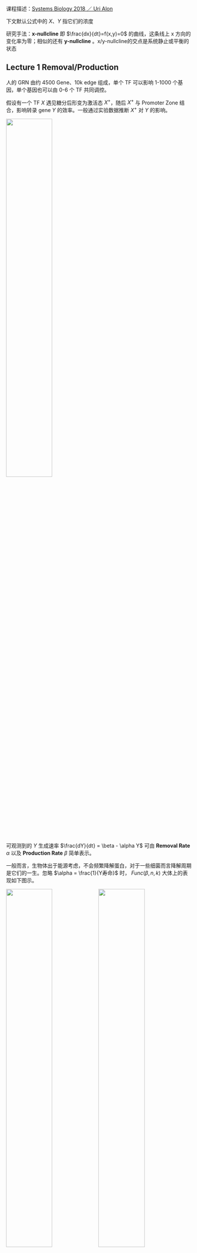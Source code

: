 <script>
MathJax = {
  tex: {
    inlineMath: [['$', '$'], ['\\\\(', '\\\\)']]
  },
  svg: {
    fontCache:   'global'   // 'local',or 'global' or 'none'
  }
};
</script>
<script type="text/javascript" id="MathJax-script" async
  src="https://cdn.jsdelivr.net/npm/mathjax@3/es5/tex-svg.js">
</script>

<style>
img{
    width: 49.9%;
}
</style>


课程描述：[Systems Biology 2018 ／ Uri Alon](https://www.bilibili.com/video/BV1bE411372m/)

下文默认公式中的 $X$、$Y$ 指它们的浓度

研究手法：**x-nullcline** 即 $\frac{dx}{dt}=f(x,y)=0$ 的曲线，这条线上 x 方向的变化率为零；相似的还有 **y-nullcline** 。x/y-nullcline的交点是系统静止或平衡的状态

## Lecture 1 Removal/Production

人的 GRN 由约 4500 Gene、10k edge 组成，单个 TF 可以影响 1-1000 个基因，单个基因也可以由 0-6 个 TF 共同调控。

假设有一个 TF $X$ 遇见糖分后形变为激活态 $X^{+}$，随后 $X^{+}$ 与 Promoter Zone 结合，影响转录 gene $Y$ 的效率。一般通过实验数据推断 $X^{+}$ 对 $Y$ 的影响。

![](./System_Biology/1-0.png)


可观测到的 $Y$ 生成速率 $\frac{dY}{dt} = \beta - \alpha Y$ 可由 **Removal Rate** $\alpha$ 以及 **Production Rate** $\beta$ 简单表示。

一般而言，生物体出于能源考虑，不会频繁降解蛋白，对于一些细菌而言降解周期是它们的一生。忽略 $\alpha = \frac{1}{Y寿命}$ 时， $Func(\beta,n,k)$ 大体上的表现如下图示。

![](./System_Biology/1-1.png)![](./System_Biology/1-2.png)


**Steady State** 时 $0 = \frac{dY}{dt} = \beta - \alpha Y$，即 $Y_{st} = \frac{\beta}{\alpha}$

**假设**我们从乌有开始生成 $Y$，即突然使其 $\beta: (0 \rightarrow 1)$，则这个瞬间 
$$\frac{dY}{dt} = 1 - \alpha Y_{st}$$
$$Y = Y_{st} （1-e^{-\alpha t}）$$

随着时间变化，达成理论稳态的一半 $Y = \frac{1}{2} Y_{st}$，所需时间 $T_{\frac{1}{2}} = \frac{log2}{\alpha}$

![](./System_Biology/1-4.png)



**假设**现有一个初始的 Steady State $Y_{st}^{Old}$，突然使其 $\beta: (1 \rightarrow 0)$，则这个瞬间 
$$\frac{dY}{dt} = 0 - \alpha Y_{st}^{Old}$$
$$Y = Y_{st}^{Old} e^{-\alpha t}$$

随着时间变化，达成旧稳态的一半 $Y = \frac{1}{2} Y_{st}^{Old}$，所需时间 $T_{\frac{1}{2}} = \frac{log2}{\alpha}$

随着时间变化，达成新稳态 $Y = 0$，所需时间 $T = \infty$

![](./System_Biology/1-3.png)

如此，Removal Rate $\alpha$ 才是达成 $\frac{Y_{st}}{2}$ 的关键。有丝分裂即 $Y_{st} \rightarrow \frac{Y_{st}}{2}$，可以根据 Cell Generation Time $T_{\frac{1}{2}}$ 来估算 $\alpha$


## Lecture 2 Self-Loop

回顾 GNN 课程，我们一般会通过对比随机图（networkx里也提供多种模型）来获得一些显著的 Motif，我们也可以很容易的解释这些 Motif 的生物意义。

**Negative Auto-regulation (NAR)** 即是负反馈的 Self-Loop

![](./System_Biology/2-0.png)


已知 NAR 情况下，随着时间的推进，Production Rate $\beta = f(Y)$ 随着产物浓度 $Y$ 的升高而递减（左图）

相比于恒定的 $\beta = b$（右图），当 $\alpha$ 或 $\beta$ 发生变化时，NAR 曲线的 $Y_{st}$ 变化较小（抵挡噪音），且未平衡时其 $\beta-\alpha$ 曲线间的 Gap 较恒定 $\beta$ 更大（加速达成 $Y_{st}$）

![](./System_Biology/2-1.png)![](./System_Biology/2-2.png)


再换一个角度，假设 $\alpha = 0$，想象 $\beta = f(Y) = \begin{cases} \beta \quad Y<k  \\\\ 0 \quad Y \ge k \end{cases} $ 的情况，此时 

```
    Y    bt
    |   /
    |  /________ Y_st = k 是最终平衡状态 
    | /                  防止无止境的生成产物
    |/___________
    0            t
```

-------------------------------

**Positive Auto-regulation (PAR)** 是一种正反馈的 Self-Loop，提供了某种惯性（或记忆），对于发育过程 GRN 而言很重要。

一共有如图所示的 $Y_{low}$, $Y_{阈值}$, $Y_{high}$ 三个 Steady State。观察 $\frac{dy}{dt}=\beta-\alpha$ 的符号（哪一条线在上方），可知会有两种最终结局。

具体来说，即使信号消失，但只要 $Y$ 跨越了阈值，它依然会上升至 $Y_{high}$，否则会下降回 $Y_{low}$

![](./System_Biology/4-3.png)![](./System_Biology/4-4.png)

注意，PAR 可以同时影响 $\alpha$ 和 $\beta$（图一），相较于只影响 $\beta$ 的情况（图二），此时它可以在更大程度的变化中保存三个交叉点

## Lecture 3 FFL-Gate

三元素的Motif中有8种 **Feed Forward Loop (FFL)**，最主要的2种在E.coli网络中占80%

![](./System_Biology/3-0.png)


以 Type-1 Coherent FFL (C1-FFL) 为例，我们可以假设 $Z$ 通过一个 Gate 处理来自 $X$ 和 $Y$ 的信号。

当 $X$ 打开或关闭的瞬间，其下游的 $Y^{+}$ 需要一段时间才能达到 k 浓度（开关阈值）。

AND Gate 时，打开 $X$ 后由于需要等待达成 $Y^{+}$，因此生成 $Z$ 的时间相较于 $X$ 的变化有延迟。而关闭 $X$ 则对 $Z$ 即刻起效。这个机制可以过滤掉短暂的激活信号，但灵敏应对任何抑制信号。

OR Gate 时，打开 $X$ 对 $Z$ 即刻起效，而关闭 $X$ 则效果延迟。

![](./System_Biology/3-1.png)



注意，当 Node 间是抑制作用时，Strong Supression 令下游产物归零，Partial Supression 虽然令下游产物的 $Z_{st}$ 降低，但事实上缩短了达成此 low $Z_{st}$ 水平所需的时间，因此也可以被视为一种加速手段。以下图 Incoherent FFL 为例

![](./System_Biology/3-2.png)

想象一下，在面对急性压力时，会唤起快速响应的Loop；当压力转变为长期状态时，打开了其它较慢的Loop。


## Lecture 4 FFL-More

**Single Input Model (SIM)** 常见于一系列基因的调控（e.g.操纵子中），以 Arg 生成为例，其生成需要一系列基因（$argA/B/C$）的参与。在 Arg 浓度充足的情况下，$argR^{+}$处于激活态，抑制这一系列基因，不再生成 Arg；而当 Arg 浓度不足时，$argR^{+}$ 在自抑制 Loop 的影响下逐渐衰减，$argA/B/C$ **依次**激活（对$argR^{+}$浓度耐受**阈值**不同），开始生成 Arg。

![](./System_Biology/4-0.png)


**Multi-output FFL** 类似于一种多层调控（总开关/小开关）

![](./System_Biology/4-1.png)


**Bifan** 一般组成 [Dense Overlapping Regulons](https://www.nature.com/articles/nrg2102)

![](./System_Biology/4-2.png)


此外，我们还需要注意速度的影响（e.g.转录速度不同），Graph 中```-->```可快可慢，组合在一起用则称为 **hybrid** network motif made of fast and slow interaction


关于 Mutual Regulation 展开想象：
```
X <--> Y    常见，结局：(X AND Y)=High OR (X AND Y)=Low
X |--| Y    常见，结局：(X OR Y)=High

X |--> Y    不稳定，会形成(High,Low,..)震荡的曲线
```

## Lecture 5 Bifunctional Components

细胞信号通路常见的一个模式是**磷酸化**：细胞膜表面受体 X 被外界的信号分子 S 激活、将 Y0 磷酸化为 Yp，同时有一组 Z 帮助 Yp 去磷酸化为 Y0。

![](./System_Biology/5-0.png)

我们可以假设上图的简单模型，平衡状态下
$$\frac{dYp}{dt} = Vk \cdot Y0 \cdot X - Vz \cdot Yp \cdot Z = 0$$

$$Yp = \frac{ Vk \cdot Y_{All} \cdot X}{Vz \cdot Z + Vk \cdot X}$$

如此，最终的信号强度 Yp 受到细胞蛋白水平（X/Y/Z）的影响。而已知每个细胞内的蛋白分布并非一致，但它们可以对外界刺激保持同步的反应（同类型的细胞），简单模型无法对此进行解释。


![](./System_Biology/5-1.png)

上图的**双功能组件** X 可维持信号的 Robustness。每输入一个ATP则生成一个磷酸基(Pi)、由Xp向Y传递，X0则作用相反。

只考虑模型的输入输出，平衡状态下

$$\text{Phosphorylation}= \text{Dephosphorylation}$$

$$\text{ATP Consumption}= \text{Dephosphorylation}$$

$$Va \cdot X0 = Vp \cdot X0 \cdot Yp$$

$$Yp = \frac{Va}{Vp}$$

与细胞的蛋白水平无关了！

（以上只是 **0.1 seconds 尺度**的概念模型，不属于长期调控；而且 ATP、Y总量、...不会是无限的，所以 Yp 会有一个上限）

## Lecture 6 Integral Feedback

在漫游的过程中，细菌会依据化学物质的**梯度变化**调节其**翻滚转向的频率**，以此保证前进方向的正确，即是趋化性（Chemotaxis）。

如果只是改变一次化学浓度，翻滚频率在最初的激烈变化后，将逐渐回复到最初的水平（Exact adaptation），即已逐渐适应新浓度。

![](./System_Biology/6-0.png)


这个适应过程是依靠 Methelylation/Demethelylation 达成的，注意，甲基化修饰较缓慢(**~min**)，曲线较为平缓。


平衡状态下，$\frac{dm}{dt} = \text{Add M} - \text{Remove M}= 0$ 即

$$\text{Add M [Const rate]}= \text{Remove M [Increase with Xm]}$$

$$V_R \cdot R= V_B \cdot B \cdot Xm_{st}$$


$$Xm_{st} = \frac{V_R \cdot R}{V_B \cdot B}$$

换句话说，$\frac{dm}{dt} = V_B \cdot B (Xm_{st} - Xm)$，即 $m= \int error = \int (Xm_{st} - Xm)$ 是一种典型的 integral feedback，可以快速响应周围的变化直至达成新的平衡。

![](./System_Biology/6-1.png)


在这个模型中，原本活跃的受体被 Stimuli 抑制（如下图），其活跃度的 $k \sim e^{\Delta G}$。而甲基化会增加自由能，于是 $k \sim e^{\Delta G + m\gamma}$，即以指数级提高 $k$。

（**回忆一下**，$k$ 指 50% 受体被结合时的 Stimuli 浓度）

从生物意义来讲，甲基化使得受体得以适应更高浓度的刺激，例如逐渐适应噪音/气味环境。（在一定范围内，因为甲基化也不是无限的）

![](./System_Biology/6-2.png)

总之，在这个反馈中，Add Methyl 的速率是恒定的，由 Del Methyl 的速率来动态的适应刺激信号的强度。不同的个体可以有不同的甲基化能力，但终究还是会达成 Exact adaptation，区别只在于平衡时的 Flipping Rate，也算是种群的一种多样性吧。


## Lecture 7 Fold Change Detection

![](./System_Biology/7-0.png)

在安静环境中，我们或许可以感知到微小的声音；但在嘈杂环境中，只能感受到较大的音量。Fold Change Detection (FCD) 使我们能够基于环境决定感受的阈值，不至于对细小变化过于敏感。

**FCD**: 如果 $s_0 \rightarrow Const \cdot s_0$，Reaction 幅度将保持不变

可以整合不同的 FCD 信号（$C_1 \cdot C_2 \cdot ...$）

---------------------------------------------

简化一下 Lecture 6 的模型图：假设 $Xm \sim Action$，

![](./System_Biology/7-1.png)![](./System_Biology/7-2.png)  

已知，甲基化的 $k \sim e^{\Delta G + m\gamma}$，即 $k = k_0  e^{m\gamma}$，于是

$$\frac{dk}{dt} = k_0 \gamma e^{m\gamma} \frac{dm}{dt} = \gamma k \frac{dm}{dt} = \gamma k \cdot V_B \cdot B (Xm_{st} - Xm) = Const \cdot k  (Xm_{st} - Xm)$$


$$\text{即，在这个时刻 }\begin{cases}  \frac{dk}{dt}= C \cdot k(a_{st} -a)  \\\\ a = f(\frac{s}{k})   \quad  \text{即 HillFunc = } \frac{1}{1+(\frac{s}{k})^n}   \end{cases}  $$

**证明这个机制可达成 FCD**：

回忆一下，$k$ 指 $a = f(\frac{s}{k})$=50% 时的 Stimuli 浓度，$k$ 与 $s$ **共享一个 scaling factor**，**假设一次变换**是 $s_0 \rightarrow s$

$$\text{rescale k and s，得到}\begin{cases}  \frac{d k'}{dt}= C \cdot k'(a_{st} -a)  \\\\ a = f(\frac{s/s_0}{k/s
_0} ) = f(\frac{\text{Fold Change}}{k'})     \end{cases}  $$


**这样来看，只要每次 $s$ 的 Fold Change 程度一致，Action $a$ 的烈度也会一致，而与变化的初始状态 $s_0$ 无关**


---------------------------------------------

另一方面，[Incoherent FFL I (Y-Strong)](./System_Biology/3-2.png) 时，若 ```Y >> k```  

$$\begin{cases} \frac{dy}{dt} = \beta_1 X - \alpha_1 Y = 0  \quad \text{解得 } Y_{st} = \frac{\beta_1 X_{st}}{\alpha_1} \sim X_{st} \\\\   \frac{dz}{dt} = \frac{\beta_2 X}{k + Y} - \alpha_2 Z = 0 \quad \text{解得 }  Z_{st} = \frac{\beta_2 X_{st}}{(k + Y_{st})\alpha_2} \approx \frac{\beta_2 X_{st}}{Y_{st}\alpha_2} = \frac{\beta_2 X_{st} \alpha_1}{\beta_1 X_{st} \alpha_2} = Const  \end{cases}$$


**证明这个机制可达成 FCD**：即如果每次 $x$ 的 Fold Change 程度保持不变，$z$ 将保持不变

**假设一次变换**是 $x \rightarrow Cx$，，则此时 $(x,y,z) \rightarrow (Cx,Cy,z)$，且 $(\frac{dy}{dt},\frac{dz}{dt}) \rightarrow (C\frac{dy}{dt},\frac{dz}{dt})$

将上述声明带入原式，约去C后，方程与上文一致

$$\begin{cases} C\frac{dy}{dt} =  C \beta_1 X - C \alpha_1 Y   \\\\  \frac{dz}{dt} =  \frac{C \beta_2 X}{Ck + CY} - \alpha_2 Z  \end{cases}$$



## Lecture 8 Dynamic Compensation

人体维持着动态的平衡，以血糖调控为例：进食后血糖升高，**胰岛B细胞**分泌胰岛素令体细胞储存 Glucose、以此降低血糖。

![](./System_Biology/8-0.png)![](./System_Biology/8-1.png)

$$ \text{如图示 }\begin{cases}
\frac{dG}{dt} = meal - SIG   \quad    \text{血糖}\\\\
\frac{dI}{dt} = qXf(G) - \alpha I = qXG^2 - \alpha I   \quad    \text{胰岛素}\\\\
\frac{dX}{dt} = X (\text{proliferation} - \text{death})   \quad    \text{B cell 数量}
\end{cases}$$


解 $\frac{dG}{dt} = 0$ 得 $G_{st} = \frac{meal}{SI_{st}}$

解 $\frac{dI}{dt} = 0$ 得 $G_{st}^2 = \frac{\alpha I_{st}}{qX} = \frac{\alpha}{qX} \frac{meal}{S G_{st}}$，即 $G_{st} = (\frac{\alpha  \cdot meal}{qXS})^{1/3}$


由表达式可知，假如 B cell 数量恒定，Insulin resistance ($S \downarrow$) 的病人的血糖 $G$ 将异常高，然而事实上 80% 的病人在此阶段可以维持正常的 $G$，这是因为 **B cell 数量进行了代偿**（~ weeks）

但血糖过高会造成 B cell 死亡，糖酵解造成的 oxidative stress 即 **Glucotoxicity**，每个人的耐受程度由基因决定。长期高糖会陷入某种 vicious cycle，最终造成二型糖尿病（T2DB）

Glucotoxicity 某种意义上也避免生成过于敏感的 B cell，因为它们在低浓度时即被杀死

![](./System_Biology/8-2.png)


（注意，代偿需要约一周来生成细胞，在达成前的这段时间，Insulin resistance 患者的血糖依然会有异常波动）


## Lecture 9 Oscillator


![](./System_Biology/9-0a.png)![](./System_Biology/9-0b.png)

Oscillator 是形成节律的机制（e.g.心跳、生物钟），Lecture 4 中提到过 ```X |--> Y ``` 会形成 [Damped oscillation](./System_Biology/9-1.png)（即 Undamped 的简谐运动时因阻尼而逐渐停止）


$$ \text{见 Motif 1 }\begin{cases}
\frac{dx}{dt} = \beta_2 - \alpha_1x
\quad \text{其中 } \beta_2 = f(y) \text{  递减，$y_{st}$ 处斜率 } \frac{\partial f}{\partial y} \vert_{y_{st}}= \beta_1
\\\\
\frac{dy}{dt} = \beta_1 - \alpha_2y
\quad \text{其中 } \beta_1 = g(x)\text{ 递增，$x_{st}$ 处斜率 } \frac{\partial g}{\partial x} \vert_{x_{st}}= \beta_2 
\end{cases}$$


![Underdamped](./System_Biology/9-2.png)![Overdamped](./System_Biology/9-3.png)

当 $(\alpha_1-\alpha_2)^2 < 4\beta_1\beta_2$ 时 **Underdamped**，即 $x$、$y$ 的留存时间不应相差过大，feedbacks $\beta$ 也不可以太微弱


Damped oscillation 最终将收敛，若想达成持续的节律，需要周期性的干预推动（施加外力的频率 = trapped in Fixed Point 的频率），即 **Noise-induced oscillation**. 这个外力可以是 X with PAR（Motif 2），在 X 浓度超过某一阈值后自加速生成 X、然后被抑制至低于阈值（过程类似一个 spike ```_|_```）

此外，**Repressilator**（Motif 3）也可以产生周期曲线，不过此时 XYZ 曲线不再 in phase.


**频率**，主要是由 **delay** 控制，即生物反应所需要的时间。Motif 2 中可以在维持恒定振幅的情况下调节频率，因为它受外力 Noise 的调节。但如果不减小 Motif 3 的振幅，就不能改变它的频率。


## Lecture 10 














